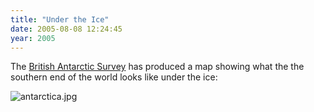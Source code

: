 ```yaml
---
title: "Under the Ice"
date: 2005-08-08 12:24:45
year: 2005
---
```

The <a href="http://www.antarctica.ac.uk/">British Antarctic Survey</a> has produced a map showing what the the southern end of the world looks like under the ice:

<img alt="antarctica.jpg" id="image509" src="{{site.github.url}}/files/2006/06/antarctica.jpg" />
